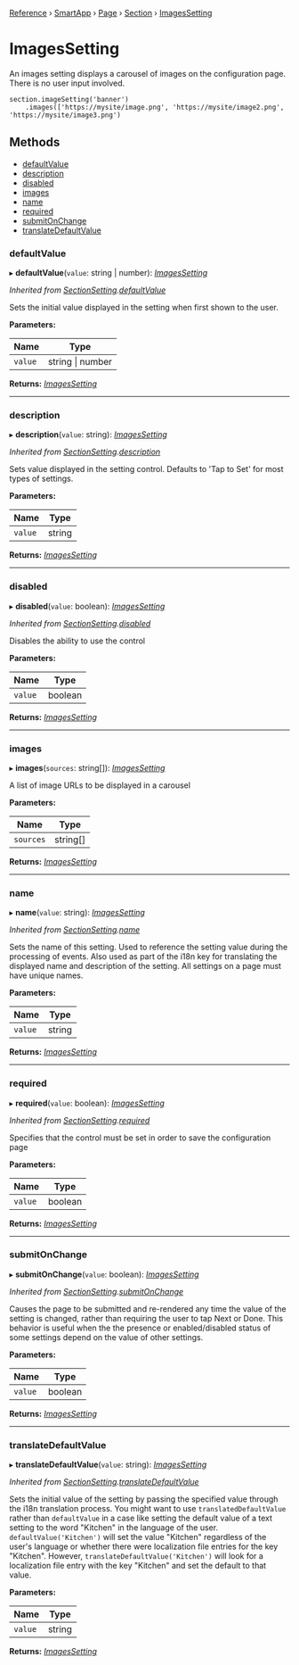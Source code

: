 [Reference](../index.md) › [SmartApp](_smart_app_d_.smartapp.md) › [Page](_pages_page_d_.page.md) › [Section](_pages_section_d_.section.md) ›  [ImagesSetting](_pages_images_setting_d_.imagessetting.md)

# ImagesSetting

An images setting displays a carousel of images on the configuration page. There is no user input involved.
```
section.imageSetting('banner')
    .images(['https://mysite/image.png', 'https://mysite/image2.png', 'https://mysite/image3.png')
```

## Methods

* [defaultValue](_pages_images_setting_d_.imagessetting.md#defaultvalue)
* [description](_pages_images_setting_d_.imagessetting.md#description)
* [disabled](_pages_images_setting_d_.imagessetting.md#disabled)
* [images](_pages_images_setting_d_.imagessetting.md#images)
* [name](_pages_images_setting_d_.imagessetting.md#name)
* [required](_pages_images_setting_d_.imagessetting.md#required)
* [submitOnChange](_pages_images_setting_d_.imagessetting.md#submitonchange)
* [translateDefaultValue](_pages_images_setting_d_.imagessetting.md#translatedefaultvalue)


###  defaultValue

▸ **defaultValue**(`value`: string | number): *[ImagesSetting](_pages_images_setting_d_.imagessetting.md)*

*Inherited from [SectionSetting](_pages_section_setting_d_.sectionsetting.md).[defaultValue](_pages_section_setting_d_.sectionsetting.md#defaultvalue)*

Sets the initial value displayed in the setting when first shown to the user.

**Parameters:**

Name | Type |
------ | ------ |
`value` | string &#124; number |

**Returns:** *[ImagesSetting](_pages_images_setting_d_.imagessetting.md)*

___

###  description

▸ **description**(`value`: string): *[ImagesSetting](_pages_images_setting_d_.imagessetting.md)*

*Inherited from [SectionSetting](_pages_section_setting_d_.sectionsetting.md).[description](_pages_section_setting_d_.sectionsetting.md#description)*

Sets value displayed in the setting control. Defaults to 'Tap to Set' for most types of settings.

**Parameters:**

Name | Type |
------ | ------ |
`value` | string |

**Returns:** *[ImagesSetting](_pages_images_setting_d_.imagessetting.md)*

___

###  disabled

▸ **disabled**(`value`: boolean): *[ImagesSetting](_pages_images_setting_d_.imagessetting.md)*

*Inherited from [SectionSetting](_pages_section_setting_d_.sectionsetting.md).[disabled](_pages_section_setting_d_.sectionsetting.md#disabled)*

Disables the ability to use the control

**Parameters:**

Name | Type |
------ | ------ |
`value` | boolean |

**Returns:** *[ImagesSetting](_pages_images_setting_d_.imagessetting.md)*

___

###  images

▸ **images**(`sources`: string[]): *[ImagesSetting](_pages_images_setting_d_.imagessetting.md)*

A list of image URLs to be displayed in a carousel

**Parameters:**

Name | Type |
------ | ------ |
`sources` | string[] |

**Returns:** *[ImagesSetting](_pages_images_setting_d_.imagessetting.md)*

___

###  name

▸ **name**(`value`: string): *[ImagesSetting](_pages_images_setting_d_.imagessetting.md)*

*Inherited from [SectionSetting](_pages_section_setting_d_.sectionsetting.md).[name](_pages_section_setting_d_.sectionsetting.md#name)*

Sets the name of this setting. Used to reference the setting value during the processing of events. Also
used as part of the i18n key for translating the displayed name and description of the setting. All settings
on a page must have unique names.

**Parameters:**

Name | Type |
------ | ------ |
`value` | string |

**Returns:** *[ImagesSetting](_pages_images_setting_d_.imagessetting.md)*

___

###  required

▸ **required**(`value`: boolean): *[ImagesSetting](_pages_images_setting_d_.imagessetting.md)*

*Inherited from [SectionSetting](_pages_section_setting_d_.sectionsetting.md).[required](_pages_section_setting_d_.sectionsetting.md#required)*

Specifies that the control must be set in order to save the configuration page

**Parameters:**

Name | Type |
------ | ------ |
`value` | boolean |

**Returns:** *[ImagesSetting](_pages_images_setting_d_.imagessetting.md)*

___

###  submitOnChange

▸ **submitOnChange**(`value`: boolean): *[ImagesSetting](_pages_images_setting_d_.imagessetting.md)*

*Inherited from [SectionSetting](_pages_section_setting_d_.sectionsetting.md).[submitOnChange](_pages_section_setting_d_.sectionsetting.md#submitonchange)*

Causes the page to be submitted and re-rendered any time the value of the setting is changed, rather than
requiring the user to tap Next or Done. This behavior is useful when the the presence or enabled/disabled
status of some settings depend on the value of other settings.

**Parameters:**

Name | Type |
------ | ------ |
`value` | boolean |

**Returns:** *[ImagesSetting](_pages_images_setting_d_.imagessetting.md)*

___

###  translateDefaultValue

▸ **translateDefaultValue**(`value`: string): *[ImagesSetting](_pages_images_setting_d_.imagessetting.md)*

*Inherited from [SectionSetting](_pages_section_setting_d_.sectionsetting.md).[translateDefaultValue](_pages_section_setting_d_.sectionsetting.md#translatedefaultvalue)*

Sets the initial value of the setting by passing the specified value through the i18n translation process.
You might want to use `translatedDefaultValue` rather than `defaultValue` in a case like setting the
default value of a text setting to the word "Kitchen" in the language of the user. `defaultValue('Kitchen')`
will set the value "Kitchen" regardless of the user's language or whether there were localization file entries
for the key "Kitchen". However, `translateDefaultValue('Kitchen')` will look for a localization file entry
with the key "Kitchen" and set the default to that value.

**Parameters:**

Name | Type |
------ | ------ |
`value` | string |

**Returns:** *[ImagesSetting](_pages_images_setting_d_.imagessetting.md)*

